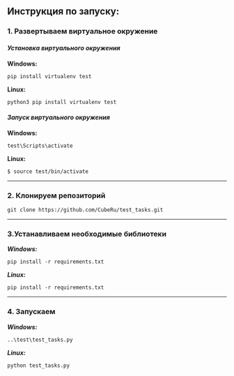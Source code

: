 
## Инструкция по запуску:
### 1. Развертываем виртуальное окружение 
#### **_Установка виртуального окружения_**

__Windows:__
```
pip install virtualenv test
```

__Linux:__
```
python3 pip install virtualenv test
```

#### **_Запуск виртуального окружения_**

__Windows:__
```
test\Scripts\activate
```

__Linux:__
```
$ source test/bin/activate
```
___
### 2. Клонируем репозиторий
```
git clone https://github.com/CubeRu/test_tasks.git
```
___
### 3.Устанавливаем необходимые библиотеки

**_Windows:_**
```
pip install -r requirements.txt
```

**_Linux:_**
```
pip install -r requirements.txt
```
___
### 4. Запускаем

**_Windows:_**
```
..\test\test_tasks.py
```

**_Linux:_**
```
python test_tasks.py
```
